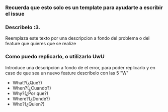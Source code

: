 ### Recuerda que esto solo es un template para ayudarte a escribir el issue


### Describelo :3.

Reemplaza este texto por una descripcion a 
fondo del problema o del feature que quieres 
que se realize

### Como puedo replicarlo, o utilizarlo UwU

Introduce una descripcion a fondo de el error, para poder replicarlo 
y en caso de que sea un nuevo feature describelo con las 5 "W" 

* What?(¿Que?)
* When?(¿Cuando?)
* Why?(¿Por que?)
* Where?(¿Donde?)
* Who?(¿Quien?)

